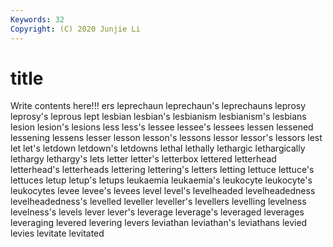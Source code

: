 ```yaml
---
Keywords: 32
Copyright: (C) 2020 Junjie Li
---
```


# title

Write contents here!!!
ers 
leprechaun
leprechaun's 
leprechauns 
leprosy 
leprosy's 
leprous 
lept 
lesbian 
lesbian's 
lesbianism 
lesbianism's
lesbians 
lesion 
lesion's 
lesions 
less 
less's 
lessee 
lessee's 
lessees 
lessen
lessened 
lessening 
lessens 
lesser 
lesson 
lesson's 
lessons 
lessor 
lessor's 
lessors
lest 
let 
let's 
letdown 
letdown's 
letdowns 
lethal 
lethally 
lethargic 
lethargically
lethargy 
lethargy's 
lets 
letter 
letter's 
letterbox 
lettered 
letterhead 
letterhead's 
letterheads
lettering 
lettering's 
letters 
letting 
lettuce 
lettuce's 
lettuces 
letup 
letup's 
letups
leukaemia 
leukaemia's 
leukocyte 
leukocyte's 
leukocytes 
levee 
levee's 
levees 
level 
level's
levelheaded 
levelheadedness 
levelheadedness's 
levelled 
leveller 
leveller's 
levellers 
levelling 
levelness 
levelness's
levels 
lever 
lever's 
leverage 
leverage's 
leveraged 
leverages 
leveraging 
levered 
levering
levers 
leviathan 
leviathan's 
leviathans 
levied 
levies 
levitate 
levitated 
